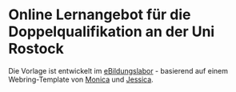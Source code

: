 # Online Lernangebot für die Doppelqualifikation an der Uni Rostock

Die Vorlage ist entwickelt im <a href="https://ebildungslabor.de">eBildungslabor</a> - basierend auf einem Webring-Template von <a href="https://twitter.com/notwaldorf">Monica</a> und <a href="https://twitter.com/jllord">Jessica</a>. 
